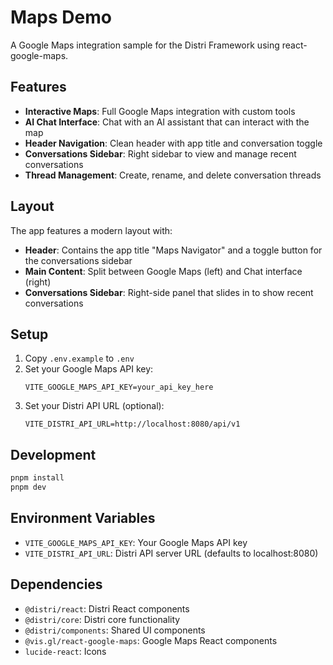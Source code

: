 # Maps Demo

A Google Maps integration sample for the Distri Framework using react-google-maps.

## Features

- **Interactive Maps**: Full Google Maps integration with custom tools
- **AI Chat Interface**: Chat with an AI assistant that can interact with the map
- **Header Navigation**: Clean header with app title and conversation toggle
- **Conversations Sidebar**: Right sidebar to view and manage recent conversations
- **Thread Management**: Create, rename, and delete conversation threads

## Layout

The app features a modern layout with:

- **Header**: Contains the app title "Maps Navigator" and a toggle button for the conversations sidebar
- **Main Content**: Split between Google Maps (left) and Chat interface (right)
- **Conversations Sidebar**: Right-side panel that slides in to show recent conversations

## Setup

1. Copy `.env.example` to `.env`
2. Set your Google Maps API key:
   ```
   VITE_GOOGLE_MAPS_API_KEY=your_api_key_here
   ```
3. Set your Distri API URL (optional):
   ```
   VITE_DISTRI_API_URL=http://localhost:8080/api/v1
   ```

## Development

```bash
pnpm install
pnpm dev
```

## Environment Variables

- `VITE_GOOGLE_MAPS_API_KEY`: Your Google Maps API key
- `VITE_DISTRI_API_URL`: Distri API server URL (defaults to localhost:8080)

## Dependencies

- `@distri/react`: Distri React components
- `@distri/core`: Distri core functionality
- `@distri/components`: Shared UI components
- `@vis.gl/react-google-maps`: Google Maps React components
- `lucide-react`: Icons